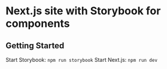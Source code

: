 # Next.js site with Storybook for components

## Getting Started

Start Storybook: `npm run storybook`
Start Next.js: `npm run dev`
